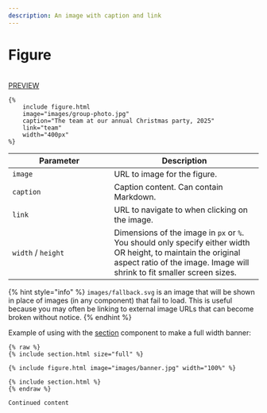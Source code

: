 ```yaml
---
description: An image with caption and link
---
```


# Figure

\
[PREVIEW](https://greenelab.github.io/lab-website-template/testbed#figure)​

```
{%
    include figure.html
    image="images/group-photo.jpg"
    caption="The team at our annual Christmas party, 2025"
    link="team"
    width="400px"
%}
```

<table><thead><tr><th width="189">Parameter</th><th>Description</th></tr></thead><tbody><tr><td><code>image</code></td><td>URL to image for the figure.</td></tr><tr><td><code>caption</code></td><td>Caption content. Can contain Markdown.</td></tr><tr><td><code>link</code></td><td>URL to navigate to when clicking on the image.</td></tr><tr><td><code>width</code> / <code>height</code></td><td>Dimensions of the image in <code>px</code> or <code>%</code>. You should only specify either width OR height, to maintain the original aspect ratio of the image. Image will shrink to fit smaller screen sizes.</td></tr></tbody></table>

{% hint style="info" %}
`images/fallback.svg` is an image that will be shown in place of images (in any component) that fail to load. This is useful because you may often be linking to external image URLs that can become broken without notice.
{% endhint %}

Example of using with the [section](broken-reference) component to make a full width banner:

```liquid
{% raw %}
{% include section.html size="full" %}

{% include figure.html image="images/banner.jpg" width="100%" %}

{% include section.html %}
{% endraw %}

Continued content
```
